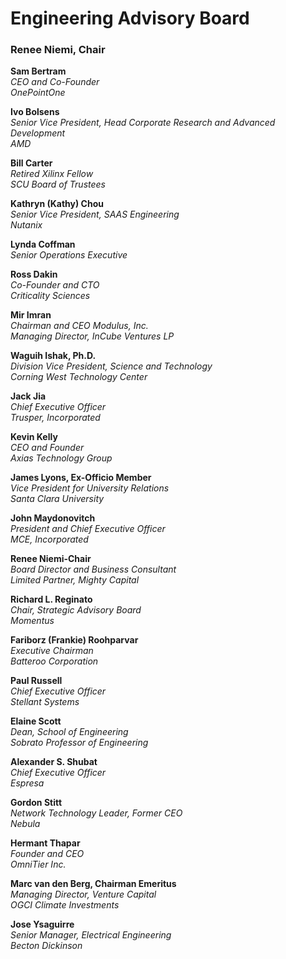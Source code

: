 # Engineering Advisory Board

### Renee Niemi, Chair

**Sam Bertram**  
_CEO and Co-Founder_  
_OnePointOne_&#x20;

**Ivo Bolsens**                          
_Senior Vice President, Head Corporate Research and Advanced Development_  
_AMD_

**Bill Carter**  
_Retired Xilinx Fellow_  
_SCU Board of Trustees_

**Kathryn (Kathy) Chou**  
_Senior Vice President, SAAS Engineering_  
_Nutanix_

**Lynda Coffman**  
_Senior Operations Executive_

**Ross Dakin**  
_Co-Founder and CTO_  
_Criticality Sciences_

**Mir Imran**  
_Chairman and CEO Modulus, Inc._  
_Managing Director, InCube Ventures LP_

**Waguih Ishak, Ph.D.**  
_Division Vice President, Science and Technology_   
_Corning West Technology Center_

**Jack Jia**  
_Chief Executive Officer_  
_Trusper, Incorporated_&#x20;

**Kevin Kelly**  
_CEO and Founder_  
_Axias Technology Group_

**James Lyons, Ex-Officio Member**  
_Vice President for University Relations_  
_Santa Clara University_

**John Maydonovitch**  
_President and Chief Executive Officer_  
_MCE, Incorporated_

**Renee Niemi-Chair**      
_Board Director and Business Consultant_  
_Limited Partner, Mighty Capital_

**Richard L. Reginato**    
_Chair, Strategic Advisory Board_  
_Momentus_

**Fariborz (Frankie) Roohparvar**  
_Executive Chairman_  
_Batteroo Corporation_

**Paul Russell**    
_Chief Executive Officer_  
_Stellant Systems_

**Elaine Scott**  
_Dean, School of Engineering_  
_Sobrato Professor of Engineering_

**Alexander S. Shubat**   
_Chief Executive Officer_  
_Espresa_

**Gordon Stitt**   
_Network Technology Leader, Former CEO_  
_Nebula_

**Hermant Thapar**  
_Founder and CEO_  
_OmniTier Inc._

**Marc van den Berg, Chairman Emeritus**  
_Managing Director, Venture Capital_  
_OGCI Climate Investments_

**Jose Ysaguirre**  
_Senior Manager, Electrical Engineering_  
_Becton Dickinson_